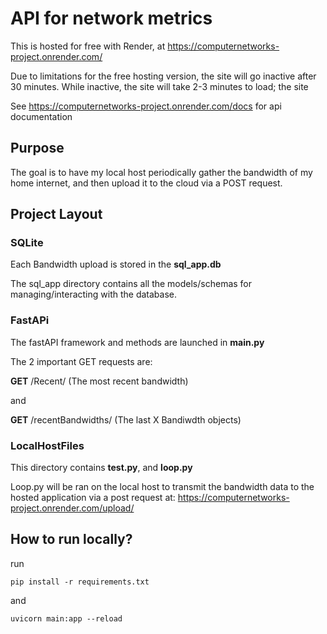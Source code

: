 
# API for network metrics

This is hosted for free with Render, at https://computernetworks-project.onrender.com/ 

Due to limitations for the free hosting version, the site will go inactive after 30 minutes. While inactive, the site will take 2-3 minutes to load; the site 

See https://computernetworks-project.onrender.com/docs for api documentation


## Purpose
The goal is to have my local host periodically gather the bandwidth of my home internet, and then upload it to the cloud via a POST request.

## Project Layout
### SQLite
Each Bandwidth upload is stored in the <b>sql_app.db</b>

The sql_app directory contains all the models/schemas for managing/interacting with the database.

### FastAPi
The fastAPI framework and methods are launched in <b>main.py</b>

The 2 important GET requests are:

<b>GET</b> /Recent/ (The most recent bandwidth)

 and

 <b>GET</b> /recentBandwidths/
(The last X Bandiwdth objects)


### LocalHostFiles
This directory contains <b>test.py</b>, and <b>loop.py</b>

Loop.py will be ran on the local host to transmit the bandwidth data to the hosted application via a post request at:
https://computernetworks-project.onrender.com/upload/



## How to run locally?

run 
```
pip install -r requirements.txt
```
and
```
uvicorn main:app --reload
```

